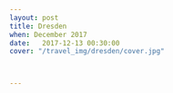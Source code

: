 ```yaml
---
layout: post
title: Dresden
when: December 2017
date:   2017-12-13 00:30:00
cover: "/travel_img/dresden/cover.jpg"



---
```



